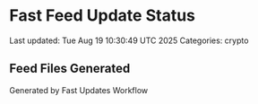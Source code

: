 # Fast Feed Update Status
Last updated: Tue Aug 19 10:30:49 UTC 2025
Categories: crypto

## Feed Files Generated

Generated by Fast Updates Workflow
